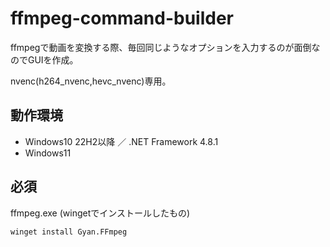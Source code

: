 # ffmpeg-command-builder
ffmpegで動画を変換する際、毎回同じようなオプションを入力するのが面倒なのでGUIを作成。

nvenc(h264_nvenc,hevc_nvenc)専用。

## 動作環境
* Windows10 22H2以降 ／ .NET Framework 4.8.1
* Windows11

## 必須
ffmpeg.exe (wingetでインストールしたもの)
```
winget install Gyan.FFmpeg
```